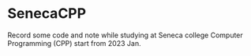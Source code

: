 # SenecaCPP

Record some code and note while studying at Seneca college Computer Programming (CPP) start from 2023 Jan.

